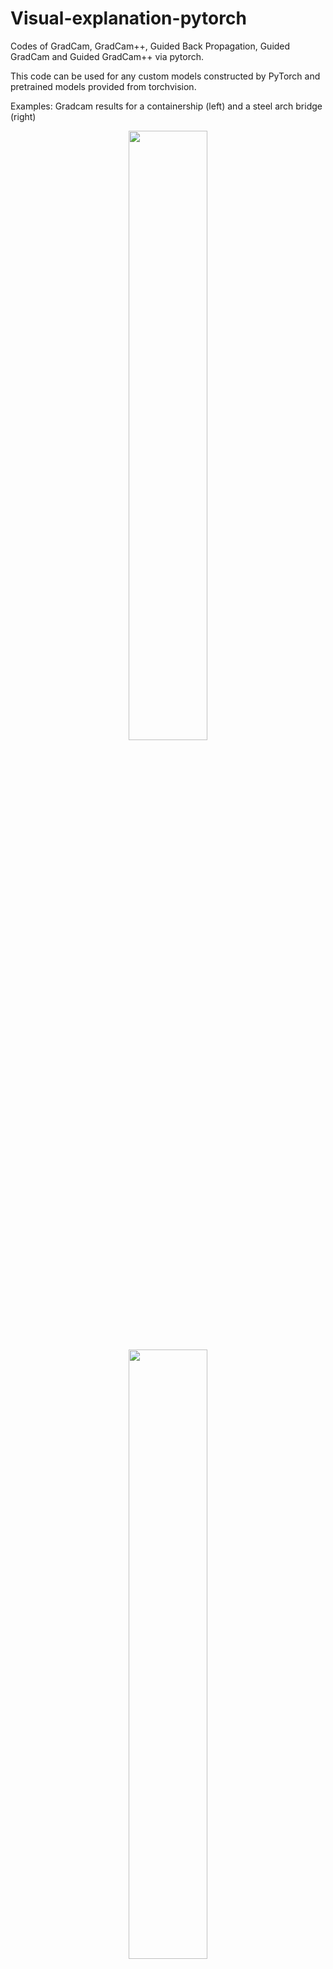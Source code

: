 # Visual-explanation-pytorch
Codes of GradCam, GradCam++, Guided Back Propagation,  Guided GradCam and Guided GradCam++ via pytorch.

This code can be used for any custom models constructed by PyTorch and pretrained models provided from torchvision.

Examples: Gradcam results for a containership (left) and a steel arch bridge (right)
<p align="center">
<img src="https://user-images.githubusercontent.com/48608835/129144785-7b3231c1-19f7-4325-8c22-078a86dd469a.png" width="50%" height="50%"></left>
<img src="https://user-images.githubusercontent.com/48608835/129145252-1b55e803-3245-4fce-be70-1a6365176862.png" width="50%" height="50%"></right>
</p>


